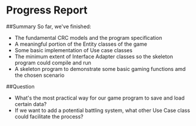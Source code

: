 # Progress Report

##Summary
So far, we've finished:

* The fundamental CRC models and the program specification
* A meaningful portion of the Entity classes of the game
* Some basic implementation of Use case classes
* The minimum extent of Interface Adapter classes so the skeleton program could compile and run
* A skeleton program to demonstrate some basic gaming functions amd the chosen scenario

##Question

* What's the most practical way for our game program to save and load certain data?
* If we want to add a potential battling system, what other Use Case class could facilitate the process? 